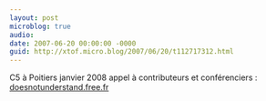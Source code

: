 ```yaml
---
layout: post
microblog: true
audio: 
date: 2007-06-20 00:00:00 -0000
guid: http://xtof.micro.blog/2007/06/20/t112717312.html
---
```

C5 à Poitiers janvier 2008 appel à contributeurs et conférenciers : [doesnotunderstand.free.fr](http://doesnotunderstand.free.fr/?p=341)
